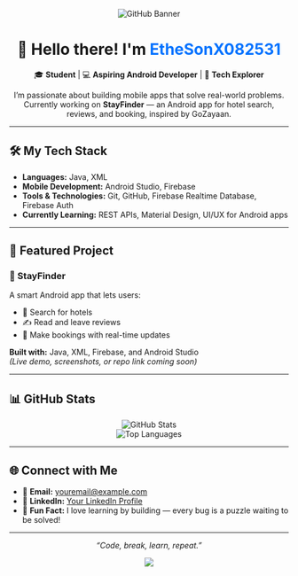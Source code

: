 <!-- Header Banner -->
<p align="center">
  <img src="https://capsule-render.vercel.app/api?type=waving&color=0:00c6ff,100:0072ff&height=200&section=header&text=Welcome%20to%20My%20GitHub!&fontSize=35&fontColor=ffffff&animation=fadeIn" alt="GitHub Banner"/>
</p>

<h1 align="center">👋 Hello there! I'm <span style="color:#0072ff;">EtheSonX082531</span></h1>

<p align="center">
  🎓 <b>Student</b> | 💻 <b>Aspiring Android Developer</b> | 🚀 <b>Tech Explorer</b>
</p>

<p align="center">
  I’m passionate about building mobile apps that solve real-world problems.<br/>
  Currently working on <b>StayFinder</b> — an Android app for hotel search, reviews, and booking, inspired by GoZayaan.
</p>

---

<h2>🛠️ My Tech Stack</h2>

<ul>
  <li><b>Languages:</b> Java, XML</li>
  <li><b>Mobile Development:</b> Android Studio, Firebase</li>
  <li><b>Tools & Technologies:</b> Git, GitHub, Firebase Realtime Database, Firebase Auth</li>
  <li><b>Currently Learning:</b> REST APIs, Material Design, UI/UX for Android apps</li>
</ul>

---

<h2>🚧 Featured Project</h2>

<h3>📱 StayFinder</h3>

<p>
  A smart Android app that lets users:
</p>
<ul>
  <li>🏨 Search for hotels</li>
  <li>✍️ Read and leave reviews</li>
  <li>📅 Make bookings with real-time updates</li>
</ul>

<p>
  <b>Built with:</b> Java, XML, Firebase, and Android Studio <br/>
  <i>(Live demo, screenshots, or repo link coming soon)</i>
</p>

---

<h2>📊 GitHub Stats</h2>

<p align="center">
  <img src="https://github-readme-stats.vercel.app/api?username=EtheSonX082531&show_icons=true&theme=tokyonight" alt="GitHub Stats"/>
  <br/>
  <img src="https://github-readme-stats.vercel.app/api/top-langs/?username=EtheSonX082531&layout=compact&theme=tokyonight" alt="Top Languages"/>
</p>

---

<h2>🌐 Connect with Me</h2>

<ul>
  <li>📧 <b>Email:</b> <a href="mailto:roy082531@gmail.com">youremail@example.com</a></li>
  <li>💼 <b>LinkedIn:</b> <a href="https://www.linkedin.com/">Your LinkedIn Profile</a></li>
  <li>🧠 <b>Fun Fact:</b> I love learning by building — every bug is a puzzle waiting to be solved!</li>
</ul>

---

<p align="center"><i>“Code, break, learn, repeat.”</i></p>

<!-- Footer Banner -->
<p align="center">
  <img src="https://capsule-render.vercel.app/api?type=waving&color=0:0072ff,100:00c6ff&height=120&section=footer"/>
</p>
